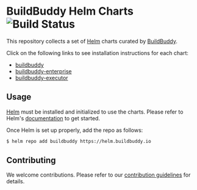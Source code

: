 # BuildBuddy Helm Charts ![Build Status](https://img.shields.io/github/workflow/status/buildbuddy-io/buildbuddy-helm/Release%20Charts)

This repository collects a set of [Helm](https://helm.sh) charts curated by [BuildBuddy](https://www.buildbuddy.io).

Click on the following links to see installation instructions for each chart:

- [buildbuddy](charts/buildbuddy/)
- [buildbuddy-enterprise](charts/buildbuddy-enterprise/)
- [buildbuddy-executor](charts/buildbuddy-executor/)

## Usage

[Helm](https://helm.sh) must be installed and initialized to use the charts.
Please refer to Helm's [documentation](https://helm.sh/docs/) to get started.

Once Helm is set up properly, add the repo as follows:

```bash
$ helm repo add buildbuddy https://helm.buildbuddy.io
```

## Contributing

We welcome contributions.
Please refer to our [contribution guidelines](CONTRIBUTING.md) for details.
